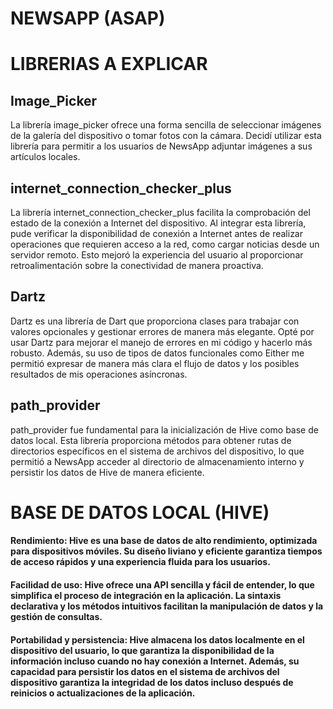 # NEWSAPP (ASAP)

# LIBRERIAS A EXPLICAR

## Image_Picker
La librería image_picker ofrece una forma sencilla de seleccionar imágenes de la galería del dispositivo o tomar fotos con la cámara. Decidí utilizar esta librería para permitir a los usuarios de NewsApp adjuntar imágenes a sus artículos locales.

## internet_connection_checker_plus
La librería internet_connection_checker_plus facilita la comprobación del estado de la conexión a Internet del dispositivo. Al integrar esta librería, pude verificar la disponibilidad de conexión a Internet antes de realizar operaciones que requieren acceso a la red, como cargar noticias desde un servidor remoto. Esto mejoró la experiencia del usuario al proporcionar retroalimentación sobre la conectividad de manera proactiva.

## Dartz
Dartz es una librería de Dart que proporciona clases para trabajar con valores opcionales y gestionar errores de manera más elegante. Opté por usar Dartz para mejorar el manejo de errores en mi código y hacerlo más robusto. Además, su uso de tipos de datos funcionales como Either me permitió expresar de manera más clara el flujo de datos y los posibles resultados de mis operaciones asíncronas.

## path_provider
 path_provider fue fundamental para la inicialización de Hive como base de datos local. Esta librería proporciona métodos para obtener rutas de directorios específicos en el sistema de archivos del dispositivo, lo que permitió a NewsApp acceder al directorio de almacenamiento interno y persistir los datos de Hive de manera eficiente.


# BASE DE DATOS LOCAL (HIVE)
 #### Rendimiento: Hive es una base de datos de alto rendimiento, optimizada para dispositivos móviles. Su diseño liviano y eficiente garantiza tiempos de acceso rápidos y una experiencia fluida para los usuarios.

 #### Facilidad de uso: Hive ofrece una API sencilla y fácil de entender, lo que simplifica el proceso   de integración en la aplicación. La sintaxis declarativa y los métodos intuitivos facilitan la manipulación de datos y la gestión de consultas.

 #### Portabilidad y persistencia: Hive almacena los datos localmente en el dispositivo del usuario, lo que garantiza la disponibilidad de la información incluso cuando no hay conexión a Internet. Además, su capacidad para persistir los datos en el sistema de archivos del dispositivo garantiza la integridad de los datos incluso después de reinicios o actualizaciones de la aplicación.